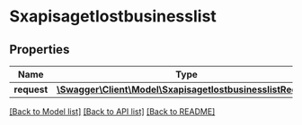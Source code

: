# Sxapisagetlostbusinesslist

## Properties
Name | Type | Description | Notes
------------ | ------------- | ------------- | -------------
**request** | [**\Swagger\Client\Model\SxapisagetlostbusinesslistRequest**](SxapisagetlostbusinesslistRequest.md) |  | [optional] 

[[Back to Model list]](../README.md#documentation-for-models) [[Back to API list]](../README.md#documentation-for-api-endpoints) [[Back to README]](../README.md)


